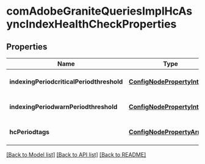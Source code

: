 # comAdobeGraniteQueriesImplHcAsyncIndexHealthCheckProperties

## Properties
Name | Type | Description | Notes
------------ | ------------- | ------------- | -------------
**indexingPeriodcriticalPeriodthreshold** | [**ConfigNodePropertyInteger**](ConfigNodePropertyInteger.md) |  | [optional] [default to null]
**indexingPeriodwarnPeriodthreshold** | [**ConfigNodePropertyInteger**](ConfigNodePropertyInteger.md) |  | [optional] [default to null]
**hcPeriodtags** | [**ConfigNodePropertyArray**](ConfigNodePropertyArray.md) |  | [optional] [default to null]

[[Back to Model list]](../README.md#documentation-for-models) [[Back to API list]](../README.md#documentation-for-api-endpoints) [[Back to README]](../README.md)


